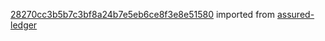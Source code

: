 [28270cc3b5b7c3bf8a24b7e5eb6ce8f3e8e51580](https://github.com/insolar/assured-ledger/commit/28270cc3b5b7c3bf8a24b7e5eb6ce8f3e8e51580) imported from [assured-ledger](https://github.com/insolar/assured-ledger)
